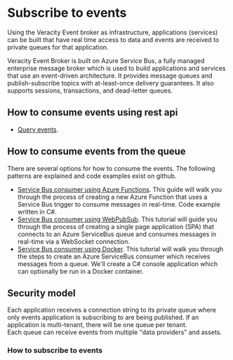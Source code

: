 ﻿---
author: Benedikte Kallåk
description: This section describes how to subscribe to events
---

# Subscribe to events 
Using the Veracity Event broker as infrastructure, applications (services) can be built that have real time access to data and events are received to private queues for that application.

Veracity Event Broker is built on Azure Service Bus, a fully managed enterprise message broker which is used to build applications and services that use an event-driven architecture. It provides message queues and publish-subscribe topics with at-least-once delivery guarantees. It also supports sessions, transactions, and dead-letter queues. 

## How to consume events using rest api
- [Query events](eventqueryapi.md).

## How to consume events from the queue
There are several options for how to consume the events. The following patterns are explained and code examples exist on github.

- [Service Bus consumer using Azure Functions](ServiceBusConsumerAzureFunction.md). This guide will walk you through the process of creating a new Azure Function that uses a Service Bus trigger to consume messages in real-time. Code example written in C#.
- [Service Bus consumer using WebPubSub](ServiceBusConsumerWebPubSub.md). This tutorial will guide you through the process of creating a single page application (SPA) that connects to an Azure ServiceBus queue and consumes messages in real-time via a WebSocket connection.
- [Service Bus consumer using Docker](ServiceBusConsumerDocker.md). This tutorial will walk you through the steps to create an Azure ServiceBus consumer which receives messages from a queue. We'll create a C# console application which can optionally be run in a Docker container. 

## Security model
Each application receives a connection string to its private queue where only events application is subscribing to are being published. If an application is multi-tenant, there will be one queue per tenant.  
Each queue can receive events from multiple "data providers" and assets.

### How to subscribe to events
